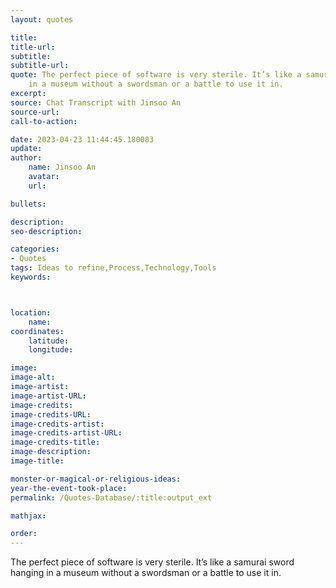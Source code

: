 ```yaml
---
layout: quotes

title:
title-url:
subtitle:
subtitle-url:
quote: The perfect piece of software is very sterile. It’s like a samurai sword hanging
    in a museum without a swordsman or a battle to use it in.
excerpt:
source: Chat Transcript with Jinsoo An
source-url:
call-to-action:

date: 2023-04-23 11:44:45.180083
update:
author:
    name: Jinsoo An
    avatar:
    url:

bullets:

description:
seo-description:

categories:
- Quotes
tags: Ideas to refine,Process,Technology,Tools
keywords:



location:
    name:
coordinates:
    latitude:
    longitude:

image:
image-alt:
image-artist:
image-artist-URL:
image-credits:
image-credits-URL:
image-credits-artist:
image-credits-artist-URL:
image-credits-title:
image-description:
image-title:

monster-or-magical-or-religious-ideas:
year-the-event-took-place:
permalink: /Quotes-Database/:title:output_ext

mathjax:

order:
---
```

The perfect piece of software is very sterile. It’s like a samurai sword hanging in a museum without a swordsman or a battle to use it in.